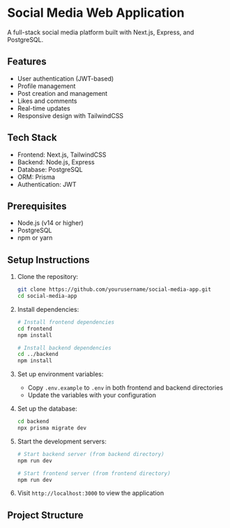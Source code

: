 # Social Media Web Application

A full-stack social media platform built with Next.js, Express, and PostgreSQL.

## Features

- User authentication (JWT-based)
- Profile management
- Post creation and management
- Likes and comments
- Real-time updates
- Responsive design with TailwindCSS

## Tech Stack

- Frontend: Next.js, TailwindCSS
- Backend: Node.js, Express
- Database: PostgreSQL
- ORM: Prisma
- Authentication: JWT

## Prerequisites

- Node.js (v14 or higher)
- PostgreSQL
- npm or yarn

## Setup Instructions

1. Clone the repository:
   ```bash
   git clone https://github.com/yourusername/social-media-app.git
   cd social-media-app
   ```

2. Install dependencies:
   ```bash
   # Install frontend dependencies
   cd frontend
   npm install

   # Install backend dependencies
   cd ../backend
   npm install
   ```

3. Set up environment variables:
   - Copy `.env.example` to `.env` in both frontend and backend directories
   - Update the variables with your configuration

4. Set up the database:
   ```bash
   cd backend
   npx prisma migrate dev
   ```

5. Start the development servers:
   ```bash
   # Start backend server (from backend directory)
   npm run dev

   # Start frontend server (from frontend directory)
   npm run dev
   ```

6. Visit `http://localhost:3000` to view the application

## Project Structure 